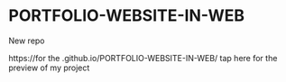 # PORTFOLIO-WEBSITE-IN-WEB
New repo

https://for the .github.io/PORTFOLIO-WEBSITE-IN-WEB/ tap here for the preview of my project
